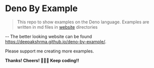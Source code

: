 # Deno By Example

> This repo to show examples on the Deno language. Examples are written in md files in [website](/website/) directories

-- The better looking website can be found <a href="https://deepakshrma.github.io/deno-by-example/" target="_blank">https://deepakshrma.github.io/deno-by-example/</a>.

Please support me creating more examples.

**Thanks! Cheers! 🥂🍻🍻 Keep coding!!**
